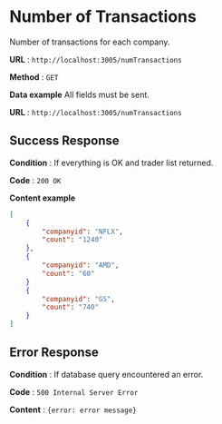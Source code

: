 # Number of Transactions

Number of transactions for each company.

**URL** : `http://localhost:3005/numTransactions`

**Method** : `GET`

**Data example** All fields must be sent.

**URL** : `http://localhost:3005/numTransactions`

## Success Response

**Condition** : If everything is OK and trader list returned.

**Code** : `200 OK`

**Content example**

```json
[
    {
        "companyid": "NFLX",
        "count": "1240"
    },
    {
        "companyid": "AMD",
        "count": "60"
    }
    {
        "companyid": "GS",
        "count": "740"
    }
]
```

## Error Response

**Condition** : If database query encountered an error.

**Code** : `500 Internal Server Error`

**Content** : `{error: error message}`

